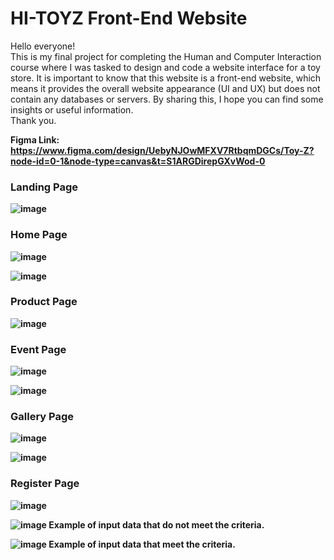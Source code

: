 # HI-TOYZ Front-End Website
Hello everyone! <br>
This is my final project for completing the Human and Computer Interaction course where I was tasked to design and code a website interface for a toy store. It is important to know that this website is a front-end website, which means it provides the overall website appearance (UI and UX) but does not contain any databases or servers. By sharing this, I hope you can find some insights or useful information. <br>
Thank you.

<b> Figma Link: <b> https://www.figma.com/design/UebyNJOwMFXV7RtbqmDGCs/Toy-Z?node-id=0-1&node-type=canvas&t=S1ARGDirepGXvWod-0 <br>

### Landing Page <br>
![image](https://github.com/user-attachments/assets/e344897d-cae3-4484-955b-2dad1f40d5f0)

### Home Page <br>
![image](https://github.com/user-attachments/assets/6a629f78-6394-43ff-a358-960b2d3ef065)

![image](https://github.com/user-attachments/assets/12ef8d50-c56d-4102-a3ee-051be564aca0)

### Product Page <br>
![image](https://github.com/user-attachments/assets/7cc053fc-2024-4ee8-8784-787a451b7cf3)

### Event Page <br>
![image](https://github.com/user-attachments/assets/f99c4791-495a-42e1-82c9-dd464b03132c)

![image](https://github.com/user-attachments/assets/306ab40d-de70-4b2b-83d2-e39445349baa)

### Gallery Page <br>
![image](https://github.com/user-attachments/assets/a3b67add-8703-4354-879b-8a27ae37660e)

![image](https://github.com/user-attachments/assets/6204f576-60a0-4cb3-be6e-b552a2fb90aa)

### Register Page <br>
![image](https://github.com/user-attachments/assets/8b8937e1-bda2-4c6d-810e-23d7637f9edf)

![image](https://github.com/user-attachments/assets/774f5db3-98db-4170-bae0-605e6a0387fc)
Example of input data that do not meet the criteria. <br>

![image](https://github.com/user-attachments/assets/f71c4b2c-dad0-48aa-80f7-3f3d706db092)
Example of input data that meet the criteria. <br>

